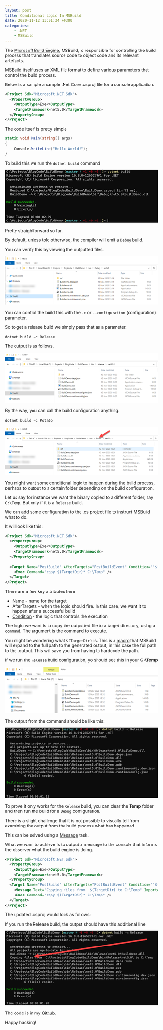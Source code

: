 ```yaml
---
layout: post
title: Conditional Logic In MSBuild
date: 2020-11-12 13:01:34 +0300
categories:
    - .NET
    - MSBuild
---
```

The [Microsoft Build Engine](https://docs.microsoft.com/en-us/visualstudio/msbuild/msbuild?view=vs-2019), MSBuild, is responsible for controlling the build process that translates source code to object code and its relevant artefacts.

MSBuild itself uses an XML file format to define various parameters that control the build process.

Below is a sample a sample .Net Core .csproj file for a console application.

```xml
<Project Sdk="Microsoft.NET.Sdk">
  <PropertyGroup>
    <OutputType>Exe</OutputType>
    <TargetFramework>net5.0</TargetFramework>
  </PropertyGroup>
</Project>
```

The code itself is pretty simple

```csharp
static void Main(string[] args)
{
    Console.WriteLine("Hello World!");
}
```

To build this we run the `dotnet build` command

![](../images/2020/11/Build.png)

Pretty straightforward so far.

By default, unless told otherwise, the compiler will emit a `Debug` build.

You can verify this by viewing the outputted files.

![](../images/2020/11/DebugOutput.png)

You can control the build this with the `-c` or `--configuration` (configuration) parameter.

So to get a release build we simply pass that as a parameter.

`dotnet build -c Release`

The output is as follows.

![](../images/2020/11/ReleaseOutput.png)

By the way, you can call the build configuration anything.

`dotnet build -c Potato`

![](../images/2020/11/PotatoOutput.png)

You might want some conditional logic to happen during the build process, perhaps to output to a certain folder depending on the build configuration.

Let us say for instance we want the binary copied to a different folder, say `C:\Temp`. But only if it is a `Release` build.

We can add some configuration to the .cs project file to instruct MSBuild what to do.

It will look like this:

```xml
<Project Sdk="Microsoft.NET.Sdk">
  <PropertyGroup>
    <OutputType>Exe</OutputType>
    <TargetFramework>net5.0</TargetFramework>
  </PropertyGroup>

  <Target Name="PostBuild" AfterTargets="PostBuildEvent" Condition="'$(Configuration)'=='Release'">
    <Exec Command="copy $(TargetDir)* C:\Temp" />
  </Target>
</Project>
```

There are a few key attributes here
* Name -  name for the target
* [AfterTargets](https://docs.microsoft.com/en-us/visualstudio/msbuild/target-element-msbuild?view=vs-2019) - when the logic should fire. In this case, we want it to happen after a successful build
* [Condition](https://docs.microsoft.com/en-us/visualstudio/msbuild/msbuild-conditions?view=vs-2019) - the logic that controls the execution

The logic we want is to copy the outputted file to a target directory, using a `command`. The argument is the command to execute.

You might be wondering what `$(TargetDir)` is. This is a [macro](https://docs.microsoft.com/en-us/cpp/build/reference/common-macros-for-build-commands-and-properties?view=msvc-160) that MSBuild will expand to the full path to the generated output, in this case the full path to the .output. This will save you from having to hardcode the path.

If we run the `Release` build configuration, yo should see this in your **C:\Temp**

![](../images/2020/11/ReleaseBuild.png)

The output from the command should be like this:

![](../images/2020/11/ReleaseTargetOutput.png)

To prove it only works for the `Release` build, you can clear the **Temp** folder and then run the build for a  `Debug` configuration.

There is a slight challenge that it is not possible to visually tell from examining the output from the build process what has happened.

This can be solved using a [Message](https://docs.microsoft.com/en-us/visualstudio/msbuild/message-task?view=vs-2019) task.

What we want to achieve is to output a message to the console that informs the observer what the build engine is doing.

```xml
<Project Sdk="Microsoft.NET.Sdk">
  <PropertyGroup>
    <OutputType>Exe</OutputType>
    <TargetFramework>net5.0</TargetFramework>
  </PropertyGroup>
  <Target Name="PostBuild" AfterTargets="PostBuildEvent" Condition="'$(Configuration)'=='Release'">
    <Message Text="Copying files from  $(TargetDir) to C:\Temp" Importance="High" />
    <Exec Command="copy $(TargetDir)* C:\Temp" />
  </Target>
</Project>
```

The updated .csproj would look as follows:

If you run the Release build, the output should have this additional line

![](../images/2020/11/LoggedReleasae.png)

The code is in my [Github](https://github.com/conradakunga/BlogCode/tree/master/12%20Nov%202020%20-%20Conditional%20Logic%20In%20MSBuild).

Happy hacking!